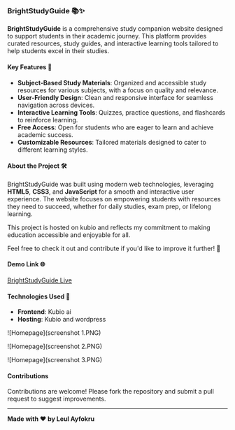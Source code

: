### BrightStudyGuide 📚✨  

**BrightStudyGuide** is a comprehensive study companion website designed to support students in their academic journey. This platform provides curated resources, study guides, and interactive learning tools tailored to help students excel in their studies.  

#### Key Features 🌟  
- **Subject-Based Study Materials**: Organized and accessible study resources for various subjects, with a focus on quality and relevance.  
- **User-Friendly Design**: Clean and responsive interface for seamless navigation across devices.  
- **Interactive Learning Tools**: Quizzes, practice questions, and flashcards to reinforce learning.  
- **Free Access**: Open for students who are eager to learn and achieve academic success.  
- **Customizable Resources**: Tailored materials designed to cater to different learning styles.  

#### About the Project 🛠️  
BrightStudyGuide was built using modern web technologies, leveraging **HTML5**, **CSS3**, and **JavaScript** for a smooth and interactive user experience. The website focuses on empowering students with resources they need to succeed, whether for daily studies, exam prep, or lifelong learning.  

This project is hosted on kubio and reflects my commitment to making education accessible and enjoyable for all.  

Feel free to check it out and contribute if you'd like to improve it further! 🌟  

#### Demo Link 🌐  
[BrightStudyGuide Live](https://leul-ayfokru-space.wpkubio.com/brightmindguides/)  

#### Technologies Used 🚀  
- **Frontend**: Kubio ai  
- **Hosting**: Kubio and wordpress


![Homepage](screenshot 1.PNG)

![Homepage](screenshot 2.PNG)

![Homepage](screenshot 3.PNG)
#### Contributions  
Contributions are welcome! Please fork the repository and submit a pull request to suggest improvements.  

---

**Made with ❤️ by Leul Ayfokru**
